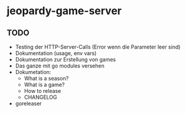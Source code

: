 # jeopardy-game-server

## TODO

- Testing der HTTP-Server-Calls (Error wenn die Parameter leer sind)
- Dokumentation (usage, env vars)
- Dokumentation zur Erstellung von games
- Das ganze mit go modules versehen
- Dokumetation:
  - What is a season?
  - What is a game?
  - How to release
  - CHANGELOG 
- goreleaser